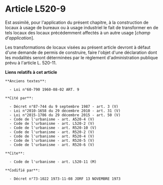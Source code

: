 # Article L520-9

Est assimilé, pour l'application du présent chapitre, à la construction de locaux à usage de bureaux ou à usage industriel le
fait de transformer en de tels locaux des locaux précédemment affectés à un autre usage [*champ d'application*].

Les transformations de locaux visées au présent article devront à défaut d'une demande de permis de construire, faire l'objet
d'une déclaration dont les modalités seront déterminées par le règlement d'administration publique prévu à l'article L.
520-11.

**Liens relatifs à cet article**

	**Anciens textes**:

	  - Loi n°60-790 1960-08-02 ART. 9

	**Cité par**:

	  - Décret n°87-744 du 9 septembre 1987 - art. 3 (V)
	  - Loi n°2010-1658 du 29 décembre 2010 - art. 31 (V)
	  - Loi n°2015-1786 du 29 décembre 2015 - art. 50 (V)
	  - Code de l'urbanisme - art. A520-4 (V)
	  - Code de l'urbanisme - art. L520-2 (V)
	  - Code de l'urbanisme - art. R520-10 (V)
	  - Code de l'urbanisme - art. R520-2 (V)
	  - Code de l'urbanisme - art. R520-4 (V)
	  - Code de l'urbanisme - art. R520-5 (V)
	  - Code de l'urbanisme - art. R520-6 (V)

	**Cite**:

	  - Code de l'urbanisme - art. L520-11 (M)

	**Codifié par**:

	  - Décret n°73-1022 1973-11-08 JORF 13 NOVEMBRE 1973
